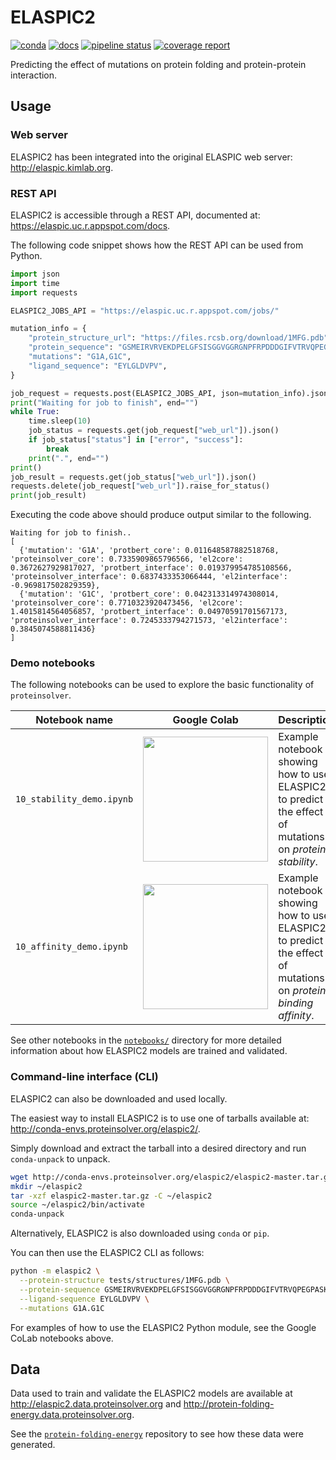 # ELASPIC2

[![conda](https://img.shields.io/conda/dn/ostrokach-forge/elaspic2.svg)](https://anaconda.org/ostrokach-forge/elaspic2/)
[![docs](https://img.shields.io/badge/docs-v0.1.2-blue.svg)](https://elaspic.gitlab.io/elaspic2/v0.1.2/)
[![pipeline status](https://gitlab.com/elaspic/elaspic2/badges/v0.1.2/pipeline.svg)](https://gitlab.com/elaspic/elaspic2/commits/v0.1.2/)
[![coverage report](https://gitlab.com/elaspic/elaspic2/badges/v0.1.2/coverage.svg)](https://elaspic.gitlab.io/elaspic2/v0.1.2/htmlcov/)

Predicting the effect of mutations on protein folding and protein-protein interaction.

## Usage

### Web server

ELASPIC2 has been integrated into the original ELASPIC web server: <http://elaspic.kimlab.org>.

### REST API

ELASPIC2 is accessible through a REST API, documented at: <https://elaspic.uc.r.appspot.com/docs>.

The following code snippet shows how the REST API can be used from Python.

```python
import json
import time
import requests

ELASPIC2_JOBS_API = "https://elaspic.uc.r.appspot.com/jobs/"

mutation_info = {
    "protein_structure_url": "https://files.rcsb.org/download/1MFG.pdb",
    "protein_sequence": "GSMEIRVRVEKDPELGFSISGGVGGRGNPFRPDDDGIFVTRVQPEGPASKLLQPGDKIIQANGYSFINIEHGQAVSLLKTFQNTVELIIVREVSS",
    "mutations": "G1A,G1C",
    "ligand_sequence": "EYLGLDVPV",
}

job_request = requests.post(ELASPIC2_JOBS_API, json=mutation_info).json()
print("Waiting for job to finish", end="")
while True:
    time.sleep(10)
    job_status = requests.get(job_request["web_url"]).json()
    if job_status["status"] in ["error", "success"]:
        break
    print(".", end="")
print()
job_result = requests.get(job_status["web_url"]).json()
requests.delete(job_request["web_url"]).raise_for_status()
print(job_result)
```

Executing the code above should produce output similar to the following.

```log
Waiting for job to finish..
[
  {'mutation': 'G1A', 'protbert_core': 0.011648587882518768, 'proteinsolver_core': 0.7335909865796566, 'el2core': 0.3672627929817027, 'protbert_interface': 0.019379954785108566, 'proteinsolver_interface': 0.6837433353066444, 'el2interface': -0.969817502829359},
  {'mutation': 'G1C', 'protbert_core': 0.042313314974308014, 'proteinsolver_core': 0.7710323920473456, 'el2core': 1.4015814564056857, 'protbert_interface': 0.04970591701567173, 'proteinsolver_interface': 0.7245333794271573, 'el2interface': 0.3845074588811436}
]
```

### Demo notebooks

The following notebooks can be used to explore the basic functionality of `proteinsolver`.

| Notebook name             | Google Colab                                                                                                                                                                                               | Description                                                                                                    |
| ------------------------- | ---------------------------------------------------------------------------------------------------------------------------------------------------------------------------------------------------------- | -------------------------------------------------------------------------------------------------------------- |
| `10_stability_demo.ipynb` | <a href="https://colab.research.google.com/github/elaspic/elaspic2/blob/master/notebooks/10_stability_demo.ipynb"><img src="https://colab.research.google.com/assets/colab-badge.svg" width="200px" /></a> | Example notebook showing how to use ELASPIC2 to predict the effect of mutations on _protein stability_.        |
| `10_affinity_demo.ipynb`  | <a href="https://colab.research.google.com/github/elaspic/elaspic2/blob/master/notebooks/10_affinity_demo.ipynb"><img src="https://colab.research.google.com/assets/colab-badge.svg" width="200px" /></a>  | Example notebook showing how to use ELASPIC2 to predict the effect of mutations on _protein binding affinity_. |

See other notebooks in the [`notebooks/`](tree/master/notebooks/) directory for more detailed information about how ELASPIC2 models are trained and validated.

### Command-line interface (CLI)

ELASPIC2 can also be downloaded and used locally.

The easiest way to install ELASPIC2 is to use one of tarballs available at: <http://conda-envs.proteinsolver.org/elaspic2/>.

Simply download and extract the tarball into a desired directory and run `conda-unpack` to unpack.

```bash
wget http://conda-envs.proteinsolver.org/elaspic2/elaspic2-master.tar.gz
mkdir ~/elaspic2
tar -xzf elaspic2-master.tar.gz -C ~/elaspic2
source ~/elaspic2/bin/activate
conda-unpack
```

Alternatively, ELASPIC2 is also downloaded using `conda` or `pip`.

You can then use the ELASPIC2 CLI as follows:

```bash
python -m elaspic2 \
  --protein-structure tests/structures/1MFG.pdb \
  --protein-sequence GSMEIRVRVEKDPELGFSISGGVGGRGNPFRPDDDGIFVTRVQPEGPASKLLQPGDKIIQANGYSFINIEHGQAVSLLKTFQNTVELIIVREVSS \
  --ligand-sequence EYLGLDVPV \
  --mutations G1A.G1C
```

For examples of how to use the ELASPIC2 Python module, see the Google CoLab notebooks above.

## Data

Data used to train and validate the ELASPIC2 models are available at <http://elaspic2.data.proteinsolver.org> and <http://protein-folding-energy.data.proteinsolver.org>.

See the [`protein-folding-energy`](https://gitlab.com/datapkg/protein-folding-energy) repository to see how these data were generated.
